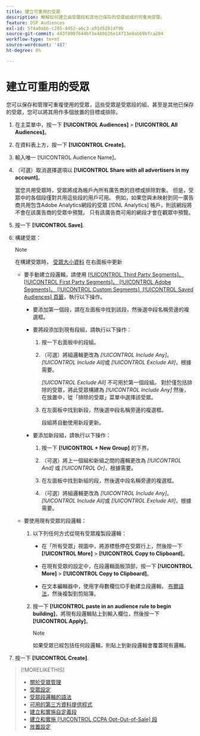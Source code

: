 ```yaml
---
title: 建立可重用的受眾
description: 瞭解如何建立由受眾段和其他已保存的受眾組成的可重用受眾。
feature: DSP Audiences
exl-id: 5f4a0abb-c285-4452-a6c3-a91d5281df9b
source-git-commit: 443f8907644bf3e480626e14713e8abb9bfca284
workflow-type: tm+mt
source-wordcount: '487'
ht-degree: 0%

---
```


# 建立可重用的受眾

<!-- "Saved audience" is used in UI (where?), but "saved" is a state, not a type. "Reusable audience" sounds better in a description. "Audience template" isn't right, either, since it implies you can edit it on the fly to create a new, different audience. Some other term? -->

您可以保存和管理可重複使用的受眾，這些受眾是受眾段的組，甚至是其他已保存的受眾，您可以將其用作多個放置的目標或排除。

1. 在主菜單中，按一下 **[!UICONTROL Audiences]** > **[!UICONTROL All Audiences]**。

1. 在資料表上方，按一下 **[!UICONTROL Create]**。

1. 輸入唯一 [!UICONTROL Audience Name]。

1. （可選）取消選擇選項以 **[!UICONTROL Share with all advertisers in my account]**。

   當您共用受眾時，受眾將成為帳戶內所有廣告商的目標或排除對象。 但是，受眾中的各個段僅對共用這些段的用戶可用。 例如，如果您與未映射到同一廣告商共用包含Adobe Analytics網段的受眾 [!DNL Analytics] 帳戶，則該網段將不會在該廣告商的受眾中預覽。 只有該廣告商可用的網段才會在觀眾中預覽。

1. 按一下 **[!UICONTROL Save]**.

1. 構建受眾：

   >[!NOTE]
   >
   >在構建受眾時， [受眾大小資料](audience-about.md) 在右面板中更新

   * 要手動建立段邏輯，請使用 [[!UICONTROL Third Party Segments]。 [!UICONTROL First Party Segments]。 [!UICONTROL Adobe Segments]。 [!UICONTROL Custom Segments], [!UICONTROL Saved Audiences] 頁籤](audience-settings.md)，執行以下操作。

      * 要添加第一個段，請在左面板中找到該段，然後選中段名稱旁邊的複選框。

      * 要將段添加到現有段組，請執行以下操作：

         1. 按一下右面板中的段組。

         1. （可選）將組邏輯更改為 *[!UICONTROL Include Any]*。 *[!UICONTROL Include All]*&#x200B;或 *[!UICONTROL Exclude All]*，根據需要。

            *[!UICONTROL Exclude All]* 不可用於第一個段組。 對於僅包括排除的受眾，將此受眾構建為 *[!UICONTROL Include Any]* 然後，在放置中，從「排除的受眾」菜單中選擇該受眾。

         1. 在左面板中找到新段，然後選中段名稱旁邊的複選框。

            段組將自動使用新段更新。
      * 要添加新段組，請執行以下操作：

         1. 按一下 **[!UICONTROL + New Group]** 的下界。

         1. （可選）將上一個組和新組之間的邏輯更改為 *[!UICONTROL And]* 或 *[!UICONTROL Or]*，根據需要。

         1. 在左面板中找到新組的段，然後選中段名稱旁邊的複選框。

         1. （可選）將組邏輯更改為 *[!UICONTROL Include Any]*。 *[!UICONTROL Include All]*&#x200B;或 *[!UICONTROL Exclude All]*，根據需要。
   * 要使用現有受眾的段邏輯：

      1. 以下列任何方式從現有受眾複製段邏輯：

         * 在「所有受眾」視圖中，將游標懸停在受眾行上，然後按一下 **[!UICONTROL More]** > **[!UICONTROL Copy to Clipboard]**。

         * 在現有受眾的設定中，在段邏輯面板頂部，按一下 **[!UICONTROL More]** > **[!UICONTROL Copy to Clipboard]**。

         * 在文本編輯器中，使用字母數欄位ID手動建立段邏輯， [布爾語法](audience-segment-logic-syntax.md)，然後複製到剪貼簿。
      1. 按一下 **[!UICONTROL paste in an audience rule to begin building]**，將現有段邏輯貼上到輸入欄位，然後按一下 **[!UICONTROL Apply]**。

         >[!NOTE]
         >
         >如果受眾已經包括任何段邏輯，則貼上到新段邏輯會覆蓋現有邏輯。




1. 按一下 **[!UICONTROL Create]**.

>[!MORELIKETHIS]
>
>* [關於受眾管理](audience-about.md)
>* [受眾設定](audience-settings.md)
>* [受眾段邏輯的語法](audience-segment-logic-syntax.md)
>* [可用的第三方資料提供程式](third-party-data-providers.md)
>* [建立和實施自定義段](custom-segment-create.md)
>* [建立和實施 [!UICONTROL CCPA Opt-Out-of-Sale] 段](ccpa-opt-out-segment-create.md)
>* [放置設定](/help/dsp/campaign-management/placements/placement-settings.md)

